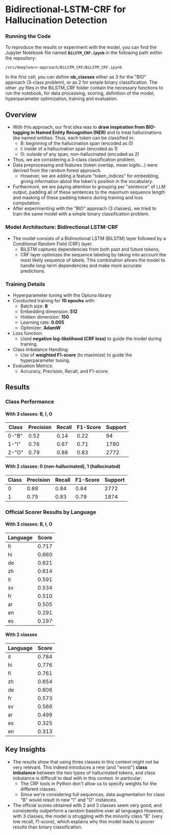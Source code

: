 # Bidirectional-LSTM-CRF for Hallucination Detection

### Running the Code
To reproduce the results or experiment with the model, you can find the Jupyter Notebook file named **`BiLSTM_CRF.ipynb`** in the following path within the repository:
  ```
/src/deeplearn-approach/BiLSTM_CRF/BiLSTM_CRF.ipynb
  ```
In the first cell, you can define **nb_classes** either as 3 for the "BIO" approach (3-class problem), or as 2 for simple binary classification. The other .py files in the BiLSTM_CRF folder contain the necessary functions to run the notebook, for data processing, scoring, definition of the model, hyperparameter optimization, training and evaluation.


## Overview
- With this approach, our first idea was to **draw inspiration from BIO-tagging in Named Entity Recognition (NER)** and to treat hallucinations like named entities. Thus, each token can be classified in:
  - B: beginning of the hallucination span (encoded as 0)
  - I: inside of a hallucination span (encoded as 1)
  - O: outside of any span, non-hallucinated (encoded as 2)
- Thus, we are considering a 3-class classification problem.
- Data preprocessing and features (token overlap, mean logits...) were derived from the random forest approach.
  - However, we are adding a feature "token_indices" for embedding, giving information about the token's position in the vocabulary.
- Furthermore, we are paying attention to grouping per "sentence" of LLM output, padding all of these sentences to the maximum sequence length and masking of these padding tokens during training and loss computation.
- After experimenting with the "BIO" approach (3 classes), we tried to train the same model with a simple binary classification problem.

### Model Architecture: Bidirectional LSTM-CRF
- The model consists of a Bidirectional LSTM (BiLSTM) layer followed by a Conditional Random Field (CRF) layer. 
  - BiLSTM captures dependencies from both past and future tokens;
  - CRF layer optimizes the sequence labeling by taking into account the most likely sequence of labels. 
This combination allows the model to handle long-term dependencies and make more accurate predictions.

### Training Details
- Hyperparameter tuning with the Optuna library
- Conducted training for **10 epochs** with:
  - Batch size: **8**
  - Embedding dimension: **512**
  - Hidden dimension: **150**
  - Learning rate: **0.005**
  - Optimizer: **AdamW**
- Loss function:
  - Used **negative log-likelihood (CRF loss)** to guide the model during training.
- Class Imbalance Handling:
  - Use of **weighted F1-score** (to maximize) to guide the hyperparameter tuning.
- Evaluation Metrics:
  - Accuracy, Precision, Recall, and F1-score.


## Results

### Class Performance

#### With 3 classes: B, I, O

| Class | Precision | Recall | F1-Score | Support |
|-------|-----------|--------|----------|---------|
| 0-"B" | 0.52      | 0.14   | 0.22     | 94      |
| 1-"I" | 0.76      | 0.67   | 0.71     | 1780    |
| 2-"O" | 0.79      | 0.88   | 0.83     | 2772    |


#### With 2 classes: 0 (non-hallucinated), 1 (hallucinated)

| Class | Precision | Recall | F1-Score | Support |
|-------|-----------|--------|----------|---------|
| 0     | 0.88      | 0.84   | 0.84     | 2772    |
| 1     | 0.75      | 0.83   | 0.79     | 1874    |


### Official Scorer Results by Language

#### With 3 classes: B, I, O
| Language | Score  |
|----------|--------|
| fi       | 0.717  |
| hi       | 0.660  |
| de       | 0.621  |
| zh       | 0.614  |
| it       | 0.591  |
| sv       | 0.534  |
| fr       | 0.510  |
| ar       | 0.505  |
| en       | 0.291  |
| es       | 0.197  |


#### With 2 classes
| Language | Score  |
|----------|--------|
| it       | 0.784  |
| hi       | 0.776  |
| fi       | 0.761  |
| zh       | 0.654  |
| de       | 0.606  |
| fr       | 0.573  |
| sv       | 0.566  |
| ar       | 0.499  |
| es       | 0.325  |
| en       | 0.313  |


## Key Insights

- The results show that using three classes in this context might not be very relevant. This indeed introduces a new (and "worst") **class imbalance** between the two types of hallucinated tokens, and class imbalance is difficult to deal with in this context. In particular:
    - The CRF tools in Python don't allow us to specify weights for the different classes.
    - Since we're considering full sequences, data augmentation for class "B" would result in new "I" and "O" instances.
- The official scores obtained with 2 and 3 classes seem very good, and consistently outperform a random baseline over all languages However, with 3 classes, the model is struggling with the minority class "B" (very low recall, f1-score), which explains why this model leads to poorer results than binary classification.